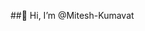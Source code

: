 ##👋 Hi, I’m @Mitesh-Kumavat
  
<!---
Mitesh-Kumavat/Mitesh-Kumavat is a ✨ special ✨ repository because its `README.md` (this file) appears on your GitHub profile.
You can click the Preview link to take a look at your changes.
--->
